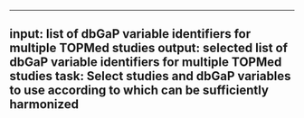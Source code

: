 -----
input: list of dbGaP variable identifiers for multiple TOPMed studies
output: selected list of dbGaP variable identifiers for multiple TOPMed studies
task: Select studies and dbGaP variables to use according to which can be sufficiently harmonized
-----
